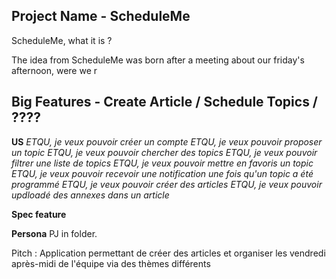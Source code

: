 ## **Project Name - ScheduleMe**

ScheduleMe, what it is ?

The idea from ScheduleMe was born after a meeting about our friday's afternoon, were we r

## **Big Features - Create Article / Schedule Topics / ????**

**US**
_ETQU, je veux pouvoir créer un compte_
_ETQU, je veux pouvoir proposer un topic_
_ETQU, je veux pouvoir chercher des topics_
_ETQU, je veux pouvoir filtrer une liste de topics_
_ETQU, je veux pouvoir mettre en favoris un topic_
_ETQU, je veux pouvoir recevoir une notification une fois qu'un topic a été programmé_
_ETQU, je veux pouvoir créer des articles_
_ETQU, je veux pouvoir updloadé des annexes dans un article_

**Spec feature**

**Persona**
PJ in folder.

Pitch : Application permettant de créer des articles et organiser les vendredi après-midi de l'équipe via des thèmes différents
